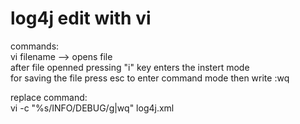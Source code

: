 # log4j edit with vi

commands:<br>
<space><space><space>vi filename --> opens file<br>
<space><space><space>after file openned pressing "i" key enters the instert mode<br>
<space><space><space>for saving the file press esc to enter command mode then write :wq<br>

replace command:<br>
<space><space><space>vi -c "%s/INFO/DEBUG/g|wq" log4j.xml
